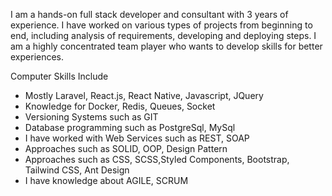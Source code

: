 I am a hands-on full stack developer and consultant with 3 years of experience. I have worked on various types of projects from beginning to end, including analysis of requirements, developing and deploying steps. I am a highly concentrated team player who wants to develop skills for better experiences.


Computer Skills Include

- Mostly Laravel, React.js, React Native, Javascript, JQuery
- Knowledge for Docker, Redis, Queues, Socket
- Versioning Systems such as GIT
- Database programming such as PostgreSql, MySql
- I have worked with Web Services such as REST, SOAP
- Approaches such as SOLID, OOP, Design Pattern
- Approaches such as CSS, SCSS,Styled Components, Bootstrap, Tailwind CSS, Ant Design
- I have knowledge about AGILE, SCRUM
